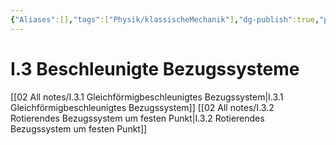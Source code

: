 ```yaml
---
{"Aliases":[],"tags":["Physik/klassischeMechanik"],"dg-publish":true,"permalink":"/02-all-notes/i-3-beschleunigte-bezugssysteme/","dgHomeLink":true,"dgPassFrontmatter":true}
---
```


# I.3 Beschleunigte Bezugssysteme
[[02 All notes/I.3.1 Gleichförmigbeschleunigtes Bezugssystem|I.3.1 Gleichförmigbeschleunigtes Bezugssystem]]
[[02 All notes/I.3.2 Rotierendes Bezugssystem um festen Punkt|I.3.2 Rotierendes Bezugssystem um festen Punkt]]